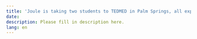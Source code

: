 ```yaml
---
title: 'Joule is taking two students to TEDMED in Palm Springs, all expenses paid.'
date:
description: Please fill in description here.
lang: en
---
```

